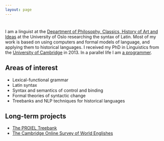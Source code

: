 ```yaml
---
layout: page
---
```


#

I am a linguist at the [Department of Philosophy, Classics, History of Art and Ideas](http://www.hf.uio.no/ifikk/personer/vit/mariuslj/) at the University of Oslo researching the syntax of Latin. Most of my work is based on using computers and formal models of language, and applying them to historical languages. I received my PhD in Linguistics from the [University of Cambridge](http://www.ling.cam.ac.uk/histlingcluster/members.html) in 2013. In a parallel life I am [a programmer](https://github.com/mlj).

## Areas of interest

* Lexical-functional grammar
* Latin syntax
* Syntax and semantics of control and binding
* Formal theories of syntactic change
* Treebanks and NLP techniques for historical languages

## Long-term projects

* [The PROIEL Treebank](http://proiel.github.io/)
* [The Cambridge Online Survey of World Englishes](http://www.tekstlab.uio.no/cambridge_survey/)
